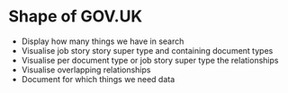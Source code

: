 # Shape of GOV.UK

- Display how many things we have in search
- Visualise job story story super type and containing document types
- Visualise per document type or job story super type the relationships
- Visualise overlapping relationships
- Document for which things we need data
